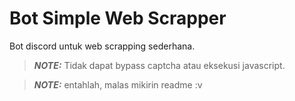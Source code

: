 # Bot Simple Web Scrapper

Bot discord untuk web scrapping sederhana.

> **_NOTE:_** Tidak dapat bypass captcha atau eksekusi javascript.

> **_NOTE:_** entahlah, malas mikirin readme :v

